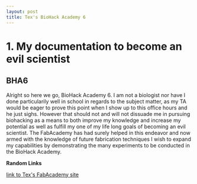 ```yaml
---
layout: post
title: Tex's BioHack Academy 6
---
```


# 1. My documentation to become an evil scientist

## BHA6

Alright so here we go, BioHack Academy 6.
I am not a biologist nor have I done particularily well in school in regards to the subject matter, as my TA would be eager to prove this point when I show up to this office hours and he just sighs. 
However that should not and will not dissuade me in pursuing biohacking as a means to both improve my knowledge and increase my potential as well as fulfill my one of my life long goals of becoming an evil scientist.
The FabAcademy has had surely helped in this endeavor and now armed with the knowledge of future fabrication techniques I wish to expand my capabilities by demonstrating the many experiments to be conducted in the BioHack Academy.


**Random Links**

[link to Tex's FabAcademy site](http://archive.fabacademy.org/archives/2017/fablabseoul/students/385/index.html)
